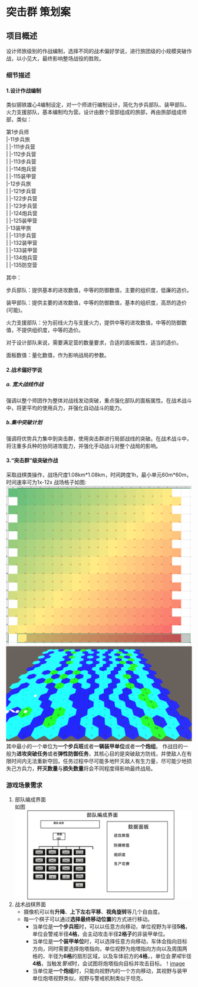 # 突击群 策划案
## 项目概述
设计师旅级别的作战编制，选择不同的战术偏好学说，进行旅团级的小规模突破作战，以小见大，最终影响整场战役的胜败。
### 细节描述
#### 1.设计作战编制

类似钢铁雄心4编制设定，对一个师进行编制设计，简化为步兵部队、装甲部队、火力支援部队，基本编制均为营。设计由数个营部组成的旅部，再由旅部组成师部，类似：

第1步兵师<br>
|-11步兵旅<br>
| |-111步兵营<br>
| |-112步兵营<br>
| |-113步兵营<br>
| |-114炮兵营<br>
| |-115装甲营<br>
|-12步兵旅<br>
| |-121步兵营 <br>
| |-122步兵营 <br>
| |-123步兵营 <br>
| |-124炮兵营 <br>
| |-125装甲营  <br>
|-13装甲旅 <br>
| |-131步兵营 <br>
| |-132装甲营 <br>
| |-133装甲营 <br>
| |-134炮兵营 <br>
| |-135防空营 <br>

其中：

步兵部队：提供基本的进攻数值，中等的防御数值，主要的组织度，低廉的造价。

装甲部队：提供主要的进攻数值，中等的防御数值，基本的组织度，高昂的造价(可能)。

火力支援部队：分为前线火力与支援火力，提供中等的进攻数值，中等的防御数值，不提供组织度，中等的造价。

对于设计部队来说，需要满足营的数量要求，合适的面板属性，适当的造价。

面板数值：量化数值，作为影响战局的参数。
#### 2.战术偏好学说
##### a. 宽大战线作战
强调以整个师团作为整体对战线发动突破，重点强化部队的面板属性。在战术战斗中，将更平均的使用兵力，并强化自动战斗的能力。
##### b.集中突破计划
强调将优势兵力集中到突击群，使用突击群进行局部战线的突破。在战术战斗中，将注重多兵种的协同进攻能力，并强化手动战斗对整个战局的影响。
#### 3.“突击群”级突破作战

采取战棋类操作，战场尺度1.08km\*1.08km，时间跨度1h，最小单元60m\*60m，时间速率可为1x-12x 
战场格子如图:![image](markdownpic/p1.png "p1") 
![image](markdownpic/p2.png "p2") 
其中最小的一个单位为**一个步兵班**或者**一辆装甲单位**或者**一个炮组**。 
作战目的一般为**进攻突破任务**或者**弹性防御任务**，其核心目的是突破敌方防线，并使敌人在有限时间内无法重新夺回，任务过程中尽可能多地歼灭敌人有生力量，尽可能少地损失己方兵力，**歼灭数量**与**损失数量**将会不同程度得影响最终战局。

### 游戏场景需求
1. 部队编成界面  
    如图 ![image](markdownpic/部队编成界面设计.png "部队编成界面设计")  
2. 战术战棋界面  
    - 摄像机可以有**升降**、**上下左右平移**、**视角旋转**等几个自由度。 
    - 每一个棋子可以通过**选择最终移动位置**的方式进行移动。
        - 当单位是**一个步兵班**时，可以以任意方向移动，单位视野为半径**5格**，单位会警戒半径**4格**，会主动攻击半径**2格子**的非装甲单位。
        - 当单位是**一个装甲单位**时，可以选择任意方向移动，车体会指向目标方向，同时需要选择炮塔指向，单位视野为炮塔指向方向以及周围两格的、半径为**6格**的扇形区域，以及车体前方的**4格**，，单位会*警戒*半径**4格**，当触发*警戒*时，会试图将炮塔指向目标并攻击目标。！[image](markdownpic/装甲移动示意图.png "装甲移动示意图")
        - 当单位是**一个炮组**时，只能向视野内的一个方向移动，其视野与装甲单位炮塔视野类似，视野与警戒机制类似于坦克。